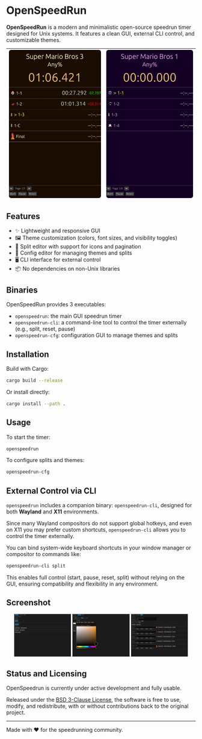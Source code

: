 # OpenSpeedRun

**OpenSpeedRun** is a modern and minimalistic open-source speedrun timer designed for Unix systems. It features a clean GUI, external CLI control, and customizable themes.


| ![Screenshot 1](assets/screenshot.png) | ![Screenshot 2](assets/screenshot2.png) |
|----------------------------------------|-----------------------------------------|

## Features

- ✨ Lightweight and responsive GUI
- 🖼️ Theme customization (colors, font sizes, and visibility toggles)
- 🧩 Split editor with support for icons and pagination
- 🔧 Config editor for managing themes and splits
- 🖥️ CLI interface for external control
- 📦 No dependencies on non-Unix libraries

## Binaries

OpenSpeedRun provides 3 executables:

- `openspeedrun`: the main GUI speedrun timer
- `openspeedrun-cli`: a command-line tool to control the timer externally (e.g., split, reset, pause)
- `openspeedrun-cfg`: configuration GUI to manage themes and splits

## Installation

Build with Cargo:

```bash
cargo build --release
```

Or install directly:

```bash
cargo install --path .
```

## Usage

To start the timer:

```bash
openspeedrun
```

To configure splits and themes:

```bash
openspeedrun-cfg
```

## External Control via CLI

`openspeedrun` includes a companion binary: `openspeedrun-cli`, designed for both **Wayland** and **X11** environments.

Since many Wayland compositors do not support global hotkeys, and even on X11 you may prefer custom shortcuts, `openspeedrun-cli` allows you to control the timer externally.

You can bind system-wide keyboard shortcuts in your window manager or compositor to commands like:

```bash
openspeedrun-cli split
```
This enables full control (start, pause, reset, split) without relying on the GUI, ensuring compatibility and flexibility in any environment.

## Screenshot

<p align="center">
  <img src="assets/screenshot3.png" width="30%" />
  <img src="assets/screenshot4.png" width="30%" />
  <img src="assets/screenshot5.png" width="30%" />
</p>

## Status and Licensing

OpenSpeedrun is currently under active development and fully usable.

Released under the [BSD 3-Clause License](LICENSE), the software is free to use, modify, and redistribute, with or without contributions back to the original project.

---

Made with ❤️ for the speedrunning community.